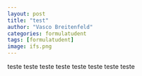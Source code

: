 ```yaml
---
layout: post
title: "test"
author: "Vasco Breitenfeld"
categories: formulatudent
tags: [formulatudent]
image: ifs.png
---
```


teste 
teste 
teste 
teste 
teste 
teste 
teste 
teste 